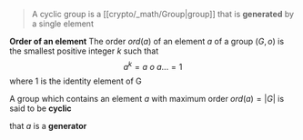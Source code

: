 > A cyclic group is a [[crypto/_math/Group|group]] that is **generated** by a single element




**Order of an element**
The order $ord(a)$ of an element $a$ of a group $(G,o)$ is the smallest positive integer $k$ such that $$a^k=a \ o \ a ... = 1$$ where 1 is the identity element of G


A group which contains an element $a$ with maximum order $ord(a) = |G|$ is said to be **cyclic**

that $a$ is a **generator** 